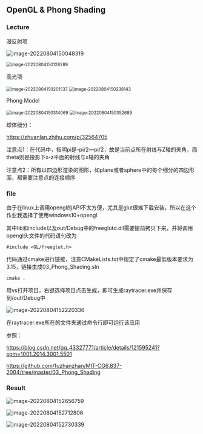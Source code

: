 ## OpenGL & Phong Shading

### Lecture

漫反射项

![image-20220804150048319](C:\Users\lenovo\AppData\Roaming\Typora\typora-user-images\image-20220804150048319.png)

<img src="C:\Users\lenovo\AppData\Roaming\Typora\typora-user-images\image-20220804150128289.png" alt="image-20220804150128289" style="zoom:80%;" />

高光项

<img src="C:\Users\lenovo\AppData\Roaming\Typora\typora-user-images\image-20220804150201537.png" alt="image-20220804150201537" style="zoom:80%;" />

<img src="C:\Users\lenovo\AppData\Roaming\Typora\typora-user-images\image-20220804150238143.png" alt="image-20220804150238143" style="zoom:80%;" />

Phong Model

<img src="C:\Users\lenovo\AppData\Roaming\Typora\typora-user-images\image-20220804150314069.png" alt="image-20220804150314069" style="zoom:80%;" />

<img src="C:\Users\lenovo\AppData\Roaming\Typora\typora-user-images\image-20220804150352689.png" alt="image-20220804150352689" style="zoom:80%;" />

球体细分：

https://zhuanlan.zhihu.com/p/32564705

注意点1：在代码中，指明pi是-pi/2—pi/2，故是当前点所在射线与Z轴的夹角，而theta则是投影下x-z平面的射线与x轴的夹角

注意点2：所有以四边形渲染的图形，如plane或者sphere中的每个细分的四边形面，都需要注意点的连接顺序

### file

由于在linux上调用opengl的API不太方便，尤其是glut很难下载安装，所以在这个作业我选择了使用windows10+opengl

其中lib和include以及out/Debug中的freeglutd.dll需要提前拷贝下来，并将调用opengl头文件的代码语句改为

```
#include <GL/freeglut.h>
```

代码通过cmake进行链接，注意CMakeLists.txt中规定了cmake最低版本要求为3.15，链接生成03_Phong_Shading.sln

```
cmake .
```

用vs打开项目，右键选择项目点击生成，即可生成raytracer.exe并保存到/out/Debug中

![image-20220804152220336](C:\Users\lenovo\AppData\Roaming\Typora\typora-user-images\image-20220804152220336.png)

在raytracer.exe所在的文件夹通过命令行即可运行该应用

参照：

https://blog.csdn.net/qq_43327771/article/details/121595241?spm=1001.2014.3001.5501

https://github.com/fuzhanzhan/MIT-CG6.837-2004/tree/master/03_Phong_Shading

### Result

![image-20220804152656759](C:\Users\lenovo\AppData\Roaming\Typora\typora-user-images\image-20220804152656759.png)

![image-20220804152712806](C:\Users\lenovo\AppData\Roaming\Typora\typora-user-images\image-20220804152712806.png)

![image-20220804152730339](C:\Users\lenovo\AppData\Roaming\Typora\typora-user-images\image-20220804152730339.png)